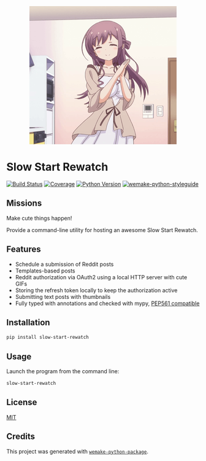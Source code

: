 <p align="center">
  <img src="https://raw.githubusercontent.com/slow-start-fans/slow-start-rewatch/master/assets/happy_shion.gif" width="384" height="360" />
</p>


# Slow Start Rewatch

[![Build Status](https://travis-ci.com/slow-start-fans/slow-start-rewatch.svg?branch=master)](https://travis-ci.com/slow-start-fans/slow-start-rewatch)
[![Coverage](https://coveralls.io/repos/github/slow-start-fans/slow-start-rewatch/badge.svg?branch=master)](https://coveralls.io/github/slow-start-fans/slow-start-rewatch?branch=master)
[![Python Version](https://img.shields.io/pypi/pyversions/slow-start-rewatch.svg)](https://pypi.org/project/slow-start-rewatch/)
[![wemake-python-styleguide](https://img.shields.io/badge/style-wemake-000000.svg)](https://github.com/wemake-services/wemake-python-styleguide)


## Missions

Make cute things happen!

Provide a command-line utility for hosting an awesome Slow Start Rewatch.


## Features

- Schedule a submission of Reddit posts
- Templates-based posts
- Reddit authorization via OAuth2 using a local HTTP server with cute GIFs
- Storing the refresh token locally to keep the authorization active
- Submitting text posts with thumbnails
- Fully typed with annotations and checked with mypy, [PEP561 compatible](https://www.python.org/dev/peps/pep-0561/)


## Installation

```bash
pip install slow-start-rewatch
```


## Usage

Launch the program from the command line:

```bash
slow-start-rewatch
```

## License

[MIT](https://github.com/slow-start-fans/slow-start-rewatch/blob/master/LICENSE)


## Credits

This project was generated with [`wemake-python-package`](https://github.com/wemake-services/wemake-python-package).
